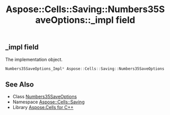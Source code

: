 ﻿---
title: Aspose::Cells::Saving::Numbers35SaveOptions::_impl field
linktitle: _impl
second_title: Aspose.Cells for C++ API Reference
description: 'Aspose::Cells::Saving::Numbers35SaveOptions::_impl field. The implementation object in C++.'
type: docs
weight: 600
url: /cpp/aspose.cells.saving/numbers35saveoptions/_impl/
---
## _impl field


The implementation object.

```cpp
Numbers35SaveOptions_Impl* Aspose::Cells::Saving::Numbers35SaveOptions::_impl
```

## See Also

* Class [Numbers35SaveOptions](../)
* Namespace [Aspose::Cells::Saving](../../)
* Library [Aspose.Cells for C++](../../../)
